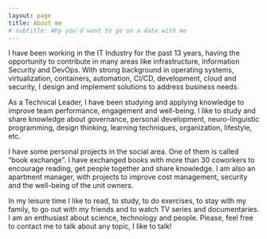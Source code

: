 ```yaml
---
layout: page
title: About me
# subtitle: Why you'd want to go on a date with me
---
```


I have been working in the IT Industry for the past 13 years, having the opportunity to contribute in many areas like infrastructure, Information Security and DevOps. With strong background in operating systems, virtualization, containers, automation, CI/CD, development, cloud and security, I design and implement solutions to address business needs.

As a Technical Leader, I have been studying and applying knowledge to improve team performance, engagement and well-being. I like to study and share knowledge about governance, personal development, neuro-linguistic programming, design thinking, learning techniques, organization, lifestyle, etc.

I have some personal projects in the social area. One of them is called “book exchange”.  I have exchanged books with more than 30 coworkers to encourage reading, get people together and share knowledge. I am also an apartment manager, with projects to improve cost management, security and the well-being of the unit owners.

In my leisure time I like to read, to study, to do exercises, to stay with my family, to go out with my friends and to watch TV series and documentaries. I am an enthusiast about science, technology and people. Please, feel free to contact me to talk about any topic, I like to talk!

